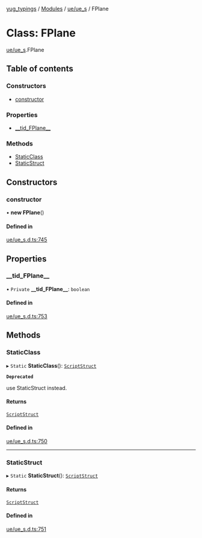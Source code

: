 [yug_typings](../README.md) / [Modules](../modules.md) / [ue/ue\_s](../modules/ue_ue_s.md) / FPlane

# Class: FPlane

[ue/ue_s](../modules/ue_ue_s.md).FPlane

## Table of contents

### Constructors

- [constructor](ue_ue_s.FPlane.md#constructor)

### Properties

- [\_\_tid\_FPlane\_\_](ue_ue_s.FPlane.md#__tid_fplane__)

### Methods

- [StaticClass](ue_ue_s.FPlane.md#staticclass)
- [StaticStruct](ue_ue_s.FPlane.md#staticstruct)

## Constructors

### constructor

• **new FPlane**()

#### Defined in

[ue/ue_s.d.ts:745](https://github.com/YugMetaverse/yug_typings/blob/b7d9b19/ue/ue_s.d.ts#L745)

## Properties

### \_\_tid\_FPlane\_\_

• `Private` **\_\_tid\_FPlane\_\_**: `boolean`

#### Defined in

[ue/ue_s.d.ts:753](https://github.com/YugMetaverse/yug_typings/blob/b7d9b19/ue/ue_s.d.ts#L753)

## Methods

### StaticClass

▸ `Static` **StaticClass**(): [`ScriptStruct`](ue_ue.ScriptStruct.md)

**`Deprecated`**

use StaticStruct instead.

#### Returns

[`ScriptStruct`](ue_ue.ScriptStruct.md)

#### Defined in

[ue/ue_s.d.ts:750](https://github.com/YugMetaverse/yug_typings/blob/b7d9b19/ue/ue_s.d.ts#L750)

___

### StaticStruct

▸ `Static` **StaticStruct**(): [`ScriptStruct`](ue_ue.ScriptStruct.md)

#### Returns

[`ScriptStruct`](ue_ue.ScriptStruct.md)

#### Defined in

[ue/ue_s.d.ts:751](https://github.com/YugMetaverse/yug_typings/blob/b7d9b19/ue/ue_s.d.ts#L751)
